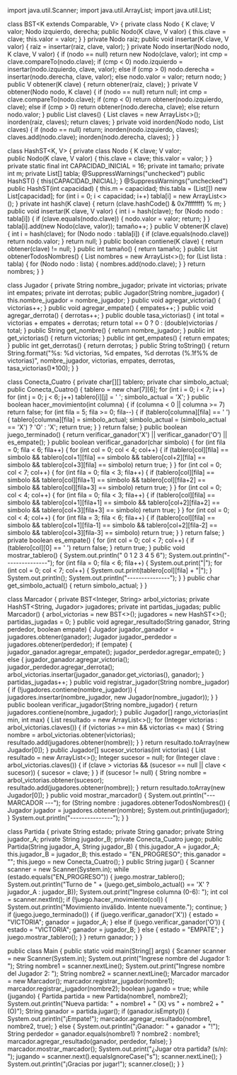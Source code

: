 import java.util.Scanner;
import java.util.ArrayList;
import java.util.List;

class BST<K extends Comparable<K>, V> {
    private class Nodo {
        K clave;
        V valor;
        Nodo izquierdo, derecha;
        public Nodo(K clave, V valor) {
            this.clave = clave;
            this.valor = valor;
        }
    }
    private Nodo raiz;
    public void insertar(K clave, V valor) {
        raiz = insertar(raiz, clave, valor);
    }
    private Nodo insertar(Nodo nodo, K clave, V valor) {
        if (nodo == null) return new Nodo(clave, valor);
        int cmp = clave.compareTo(nodo.clave);
        if (cmp < 0) nodo.izquierdo = insertar(nodo.izquierdo, clave, valor);
        else if (cmp > 0) nodo.derecha = insertar(nodo.derecha, clave, valor);
        else nodo.valor = valor;
        return nodo;
    }
    public V obtener(K clave) {
        return obtener(raiz, clave);
    }
    private V obtener(Nodo nodo, K clave) {
        if (nodo == null) return null;
        int cmp = clave.compareTo(nodo.clave);
        if (cmp < 0) return obtener(nodo.izquierdo, clave);
        else if (cmp > 0) return obtener(nodo.derecha, clave);
        else return nodo.valor;
    }
    public List<K> claves() {
        List<K> claves = new ArrayList<>();
        inorden(raiz, claves);
        return claves;
    }
    private void inorden(Nodo nodo, List<K> claves) {
        if (nodo == null) return;
        inorden(nodo.izquierdo, claves);
        claves.add(nodo.clave);
        inorden(nodo.derecha, claves);
    }
}

class HashST<K, V> {
    private class Nodo {
        K clave;
        V valor;   
        public Nodo(K clave, V valor) {
            this.clave = clave;
            this.valor = valor;
        }
    }
    private static final int CAPACIDAD_INICIAL = 16;
    private int tamaño;
    private int m;
    private List<Nodo>[] tabla;
    @SuppressWarnings("unchecked")
    public HashST() {
        this(CAPACIDAD_INICIAL);
    }
    @SuppressWarnings("unchecked")
    public HashST(int capacidad) {
        this.m = capacidad;
        this.tabla = (List<Nodo>[]) new List[capacidad];
        for (int i = 0; i < capacidad; i++)
            tabla[i] = new ArrayList<>();
    }
    private int hash(K clave) {
        return (clave.hashCode() & 0x7fffffff) % m;
    }
    public void insertar(K clave, V valor) {
        int i = hash(clave);
        for (Nodo nodo : tabla[i]) {
            if (clave.equals(nodo.clave)) {
                nodo.valor = valor;
                return;
            }
        }
        tabla[i].add(new Nodo(clave, valor));
        tamaño++;
    }
    public V obtener(K clave) {
        int i = hash(clave);
        for (Nodo nodo : tabla[i]) {
            if (clave.equals(nodo.clave))
                return nodo.valor;
        }
        return null;
    }
    public boolean contiene(K clave) {
        return obtener(clave) != null;
    }
    public int tamaño() {
        return tamaño;
    }
    public List<K> obtenerTodosNombres() {
        List<K> nombres = new ArrayList<>();
        for (List<Nodo> lista : tabla) {
            for (Nodo nodo : lista) {
                nombres.add(nodo.clave);
            }
        }
        return nombres;
    }
}

class Jugador {
    private String nombre_jugador;
    private int victorias;
    private int empates;
    private int derrotas;
    public Jugador(String nombre_jugador) {
        this.nombre_jugador = nombre_jugador;
    }
    public void agregar_victoria() { victorias++; }
    public void agregar_empate() { empates++; }
    public void agregar_derrota() { derrotas++; }
    public double tasa_victorias() {
        int total = victorias + empates + derrotas;
        return total == 0 ? 0 : (double)victorias / total;
    }
    public String get_nombre() { return nombre_jugador; }
    public int get_victorias() { return victorias; }
    public int get_empates() { return empates; }
    public int get_derrotas() { return derrotas; }
    public String toString() {
        return String.format("%s: %d victorias, %d empates, %d derrotas (%.1f%% de victorias)", 
                             nombre_jugador, victorias, empates, derrotas, tasa_victorias()*100);
    }
}

class Conecta_Cuatro {
    private char[][] tablero;
    private char simbolo_actual;
    public Conecta_Cuatro() {
        tablero = new char[7][6];
        for (int i = 0; i < 7; i++)
            for (int j = 0; j < 6; j++)
                tablero[i][j] = ' ';
        simbolo_actual = 'X';
    }
    public boolean hacer_movimiento(int columna) {
        if (columna < 0 || columna >= 7) return false;
        for (int fila = 5; fila >= 0; fila--) {
            if (tablero[columna][fila] == ' ') {
                tablero[columna][fila] = simbolo_actual;
                simbolo_actual = (simbolo_actual == 'X') ? 'O' : 'X';
                return true;
            }
        }
        return false;
    }
    public boolean juego_terminado() {
        return verificar_ganador('X') || verificar_ganador('O') || es_empate();
    }
    public boolean verificar_ganador(char simbolo) {
        for (int fila = 0; fila < 6; fila++) {
            for (int col = 0; col < 4; col++) {
                if (tablero[col][fila] == simbolo &&
                    tablero[col+1][fila] == simbolo &&
                    tablero[col+2][fila] == simbolo &&
                    tablero[col+3][fila] == simbolo)
                    return true;
            }
        }
        for (int col = 0; col < 7; col++) {
            for (int fila = 0; fila < 3; fila++) {
                if (tablero[col][fila] == simbolo &&
                    tablero[col][fila+1] == simbolo &&
                    tablero[col][fila+2] == simbolo &&
                    tablero[col][fila+3] == simbolo)
                    return true;
            }
        }
        for (int col = 0; col < 4; col++) {
            for (int fila = 0; fila < 3; fila++) {
                if (tablero[col][fila] == simbolo &&
                    tablero[col+1][fila+1] == simbolo &&
                    tablero[col+2][fila+2] == simbolo &&
                    tablero[col+3][fila+3] == simbolo)
                    return true;
            }
        }
        for (int col = 0; col < 4; col++) {
            for (int fila = 3; fila < 6; fila++) {
                if (tablero[col][fila] == simbolo &&
                    tablero[col+1][fila-1] == simbolo &&
                    tablero[col+2][fila-2] == simbolo &&
                    tablero[col+3][fila-3] == simbolo)
                    return true;
            }
        }
        return false;
    }
    private boolean es_empate() {
        for (int col = 0; col < 7; col++) {
            if (tablero[col][0] == ' ')
                return false;
        }
        return true;
    }
    public void mostrar_tablero() {
        System.out.println(" 0 1 2 3 4 5 6");
        System.out.println("---------------");
        for (int fila = 0; fila < 6; fila++) {
            System.out.print("|");
            for (int col = 0; col < 7; col++) {
                System.out.print(tablero[col][fila] + "|");
            }
            System.out.println();
            System.out.println("---------------");
        }
    }
    public char get_simbolo_actual() {
        return simbolo_actual;
    }
}

class Marcador {
    private BST<Integer, String> arbol_victorias;
    private HashST<String, Jugador> jugadores;
    private int partidas_jugadas;
    public Marcador() {
        arbol_victorias = new BST<>();
        jugadores = new HashST<>();
        partidas_jugadas = 0;
    }
    public void agregar_resultado(String ganador, String perdedor, boolean empate) {
        Jugador jugador_ganador = jugadores.obtener(ganador);
        Jugador jugador_perdedor = jugadores.obtener(perdedor);
        if (empate) {
            jugador_ganador.agregar_empate();
            jugador_perdedor.agregar_empate();
        } else {
            jugador_ganador.agregar_victoria();
            jugador_perdedor.agregar_derrota();
            arbol_victorias.insertar(jugador_ganador.get_victorias(), ganador);
        }
        partidas_jugadas++;
    }
    public void registrar_jugador(String nombre_jugador) {
        if (!jugadores.contiene(nombre_jugador)) {
            jugadores.insertar(nombre_jugador, new Jugador(nombre_jugador));
        }
    }
    public boolean verificar_jugador(String nombre_jugador) {
        return jugadores.contiene(nombre_jugador);
    }
    public Jugador[] rango_victorias(int min, int max) {
        List<Jugador> resultado = new ArrayList<>();
        for (Integer victorias : arbol_victorias.claves()) {
            if (victorias >= min && victorias <= max) {
                String nombre = arbol_victorias.obtener(victorias);
                resultado.add(jugadores.obtener(nombre));
            }
        }
        return resultado.toArray(new Jugador[0]);
    }
    public Jugador[] sucesor_victorias(int victorias) {
        List<Jugador> resultado = new ArrayList<>();
        Integer sucesor = null;
        for (Integer clave : arbol_victorias.claves()) {
            if (clave > victorias && (sucesor == null || clave < sucesor)) {
                sucesor = clave;
            }
        }
        if (sucesor != null) {
            String nombre = arbol_victorias.obtener(sucesor);
            resultado.add(jugadores.obtener(nombre));
        }
        return resultado.toArray(new Jugador[0]);
    }
    public void mostrar_marcador() {
        System.out.println("--- MARCADOR ---");
        for (String nombre : jugadores.obtenerTodosNombres()) {
            Jugador jugador = jugadores.obtener(nombre);
            System.out.println(jugador);
        }
        System.out.println("---------------");
    }
}

class Partida {
    private String estado;
    private String ganador;
    private String jugador_A;
    private String jugador_B;
    private Conecta_Cuatro juego;
    public Partida(String jugador_A, String jugador_B) {
        this.jugador_A = jugador_A;
        this.jugador_B = jugador_B;
        this.estado = "EN_PROGRESO";
        this.ganador = "";
        this.juego = new Conecta_Cuatro();
    }
    public String jugar() {
        Scanner scanner = new Scanner(System.in);
        while (estado.equals("EN_PROGRESO")) {
            juego.mostrar_tablero();
            System.out.println("Turno de " + (juego.get_simbolo_actual() == 'X' ? jugador_A : jugador_B));
            System.out.print("Ingrese columna (0-6): ");
            int col = scanner.nextInt();
            if (!juego.hacer_movimiento(col)) {
                System.out.println("Movimiento inválido. Intente nuevamente.");
                continue;
            }
            if (juego.juego_terminado()) {
                if (juego.verificar_ganador('X')) {
                    estado = "VICTORIA";
                    ganador = jugador_A;
                } else if (juego.verificar_ganador('O')) {
                    estado = "VICTORIA";
                    ganador = jugador_B;
                } else {
                    estado = "EMPATE";
                }
                juego.mostrar_tablero();
            }
        }
        return ganador;
    }
}

public class Main {
    public static void main(String[] args) {
        Scanner scanner = new Scanner(System.in);
        System.out.print("Ingrese nombre del Jugador 1: ");
        String nombre1 = scanner.nextLine();
        System.out.print("Ingrese nombre del Jugador 2: ");
        String nombre2 = scanner.nextLine();
        Marcador marcador = new Marcador();
        marcador.registrar_jugador(nombre1);
        marcador.registrar_jugador(nombre2);
        boolean jugando = true;
        while (jugando) {
            Partida partida = new Partida(nombre1, nombre2);
            System.out.println("Nueva partida: " + nombre1 + " (X) vs " + nombre2 + " (O)");
            String ganador = partida.jugar();
            if (ganador.isEmpty()) {
                System.out.println("¡Empate!");
                marcador.agregar_resultado(nombre1, nombre2, true);
            } else {
                System.out.println("¡Ganador: " + ganador + "!");
                String perdedor = ganador.equals(nombre1) ? nombre2 : nombre1;
                marcador.agregar_resultado(ganador, perdedor, false);
            }
            marcador.mostrar_marcador();
            System.out.print("¿Jugar otra partida? (s/n): ");
            jugando = scanner.next().equalsIgnoreCase("s");
            scanner.nextLine(); 
        }
        System.out.println("¡Gracias por jugar!");
        scanner.close();
    }
}
